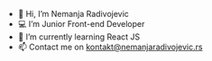- 👋 Hi, I’m Nemanja Radivojevic
- 💻 I’m Junior Front-end Developer
- 🌱 I’m currently learning React JS
- 📫 Contact me on kontakt@nemanjaradivojevic.rs 
